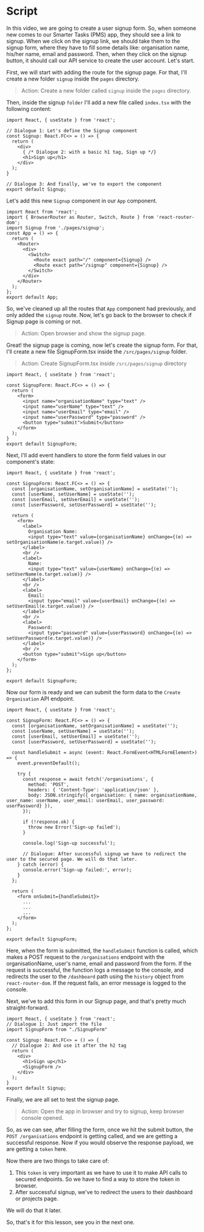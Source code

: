 # Script
In this video, we are going to create a user signup form. So, when someone new comes to our Smarter Tasks (PMS) app, they should see a link to signup. When we click on the signup link, we should take them to the signup form, where they have to fill some details like:  organisation name, his/her name,  email and password. Then, when they click on the signup button, it should call our API service to create the user account. Let's start.

First, we will start with adding the route for the signup page. For that, I'll create a new folder `signup` inside the `pages` directory.
> Action: Create a new folder called `signup` inside the `pages` directory.

Then, inside the signup `folder` I'll add a new file called `index.tsx` with the following content:
```tsx
import React, { useState } from 'react';

// Dialogue 1: Let's define the Signup component
const Signup: React.FC<> = () => {
  return (
    <div>
      { /* Dialogue 2: with a basic h1 tag, Sign up */}
      <h1>Sign up</h1>
    </div>
  );
}

// Dialogue 3: And finally, we've to export the component
export default Signup;
```

Let's add this new `Signup` component in our `App` component.
```tsx
import React from 'react';
import { BrowserRouter as Router, Switch, Route } from 'react-router-dom';
import Signup from './pages/signup';
const App = () => {
  return (
    <Router>
      <div>
        <Switch>
          <Route exact path="/" component={Signup} />
          <Route exact path="/signup" component={Signup} />
        </Switch>
      </div>
    </Router>
  );
};
export default App;
```
So, we've cleaned up all the routes that `App` component had previously, and only added the `signup` route. Now, let's go back to the browser to check if Signup page is coming or not.

> Action: Open browser and show the signup page.

Great! the signup page is coming, now let's create the signup form. For that, I'll create a new file SignupForm.tsx inside the `/src/pages/signup` folder.

> Action: Create SignupForm.tsx inside `/src/pages/signup` directory

```tsx
import React, { useState } from 'react';

const SignupForm: React.FC<> = () => {
  return (
    <form>
      <input name="organisationName" type="text" />
      <input name="userName" type="text" />
      <input name="userEmail" type="email" />
      <input name="userPassword" type="password" />
      <button type="submit">Submit</button>
    </form>
  );
}
export default SignupForm;
```

Next, I'll add event handlers to store the form field values in our component's state:
```tsx
import React, { useState } from 'react';

const SignupForm: React.FC<> = () => {
  const [organisationName, setOrganisationName] = useState('');
  const [userName, setUserName] = useState('');
  const [userEmail, setUserEmail] = useState('');
  const [userPassword, setUserPassword] = useState('');

  return (
    <form>
      <label>
        Organisation Name:
        <input type="text" value={organisationName} onChange={(e) => setOrganisationName(e.target.value)} />
      </label>
      <br />
      <label>
        Name:
        <input type="text" value={userName} onChange={(e) => setUserName(e.target.value)} />
      </label>
      <br />
      <label>
        Email:
        <input type="email" value={userEmail} onChange={(e) => setUserEmail(e.target.value)} />
      </label>
      <br />
      <label>
        Password:
        <input type="password" value={userPassword} onChange={(e) => setUserPassword(e.target.value)} />
      </label>
      <br />
      <button type="submit">Sign up</button>
    </form>
  );
};

export default SignupForm;
```

Now our form is ready and we can submit the form data to the `Create Organisation` API endpoint.
```tsx
import React, { useState } from 'react';

const SignupForm: React.FC<> = () => {
  const [organisationName, setOrganisationName] = useState('');
  const [userName, setUserName] = useState('');
  const [userEmail, setUserEmail] = useState('');
  const [userPassword, setUserPassword] = useState('');

  const handleSubmit = async (event: React.FormEvent<HTMLFormElement>) => {
    event.preventDefault();

    try {
      const response = await fetch('/organisations', {
        method: 'POST',
        headers: { 'Content-Type': 'application/json' },
        body: JSON.stringify({ organisation: { name: organisationName, user_name: userName, user_email: userEmail, user_password: userPassword} }),
      });

      if (!response.ok) {
        throw new Error('Sign-up failed');
      }

      console.log('Sign-up successful');

      // Dialogue: After successful signup we have to redirect the user to the secured page. We will do that later.
    } catch (error) {
      console.error('Sign-up failed:', error);
    }
  };

  return (
    <form onSubmit={handleSubmit}>
      ...
      ...
      ...
    </form>
  );
};

export default SignupForm;
```
Here, when the form is submitted, the `handleSubmit` function is called, which makes a POST request to the `/organisations` endpoint with the organisationName, user's name, email and password from the form. If the request is successful, the function logs a message to the console, and redirects the user to the `/dashboard` path using the `history` object from `react-router-dom`. If the request fails, an error message is logged to the console.

Next, we've to add this form in our Signup page, and that's pretty much straight-forward.
```tsx
import React, { useState } from 'react';
// Dialogue 1: Just import the file
import SignupForm from "./SignupForm"

const Signup: React.FC<> = () => {
  // Dialogue 2: And use it after the h2 tag
  return (
    <div>
      <h1>Sign up</h1>
      <SignupForm />
    </div>
  );
}
export default Signup;
```

Finally, we are all set to test the signup page.
> Action: Open the app in browser and try to signup, keep browser console opened.

So, as we can see, after filling the form, once we hit the submit button, the `POST /organisations` endpoint is getting called, and we are getting a successful response.
Now if you would observe the response payload, we are getting a `token` here. 

Now there are two things to take care of:
1. This `token` is very important as we have to use it to make API calls to secured endpoints. So we have to find a way to store the token in browser.
2. After successful signup, we've to redirect the users to their dashboard or projects page.

We will do that it later.

So, that's it for this lesson, see you in the next one.
